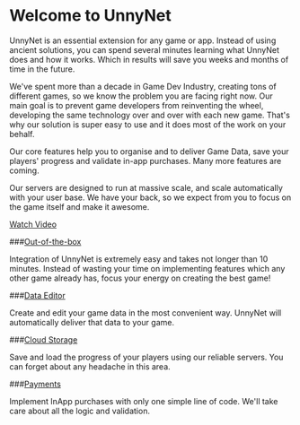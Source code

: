# Welcome to UnnyNet

UnnyNet is an essential extension for any game or app. Instead of using ancient solutions, you can spend several minutes learning what UnnyNet does and how it works. Which in results will save you weeks and months of time in the future.  

We've spent more than a decade in Game Dev Industry, creating tons of different games, so we know the problem you are facing right now. Our main goal is to prevent game developers from reinventing the wheel, developing the same technology over and over with each new game. That's why our solution is super easy to use and it does most of the work on your behalf.

Our core features help you to organise and to deliver Game Data, save your players' progress and validate in-app purchases. Many more features are coming. 

Our servers are designed to run at massive scale, and scale automatically with your user base. We have your back, so we expect from you to focus on the game itself and make it awesome.

[Watch Video](https://youtu.be/sWDyoYKSnUI)

###[Out-of-the-box](/basic/basic)

Integration of UnnyNet is extremely easy and takes not longer than 10 minutes. Instead of wasting your time on implementing features which any other game already has, focus your energy on creating the best game!

###[Data Editor](/data_editor/basic)

Create and edit your game data in the most convenient way. UnnyNet will automatically deliver that data to your game.

###[Cloud Storage](/basic/storage)

Save and load the progress of your players using our reliable servers. You can forget about any headache in this area.

###[Payments](/basic/payments)

Implement InApp purchases with only one simple line of code. We'll take care about all the logic and validation.
